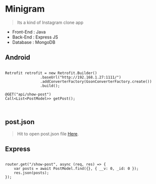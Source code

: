 # Minigram
> Its a kind of Instagram clone app 

* Front-End   :   Java
* Back-End    :   Express JS
* Database    :   MongoDB

## Android

```

Retrofit retrofit = new Retrofit.Builder()
                .baseUrl("http://192.168.1.27:1111/")
                .addConverterFactory(GsonConverterFactory.create())
                .build();
                
@GET("api/show-post")
Call<List<PostModel>> getPost();                
                
                
```                

## post.json

> Hit to open post.json file  [Here](https://github.com/mbganesh/Minigram/blob/master/post.json).


## Express
```

router.get("/show-post", async (req, res) => {
    var posts = await PostModel.find({}, { __v: 0, _id: 0 });
    res.json(posts);
});

```
